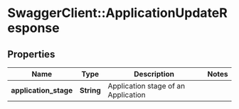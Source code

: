 # SwaggerClient::ApplicationUpdateResponse

## Properties
Name | Type | Description | Notes
------------ | ------------- | ------------- | -------------
**application_stage** | **String** | Application stage of an Application | 

